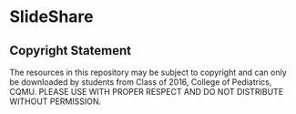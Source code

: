 # SlideShare

## Copyright Statement
The resources in this repository may be subject to copyright and can only be downloaded by students from Class of 2016, College of Pediatrics, CQMU.
PLEASE USE WITH PROPER RESPECT AND DO NOT DISTRIBUTE WITHOUT PERMISSION.